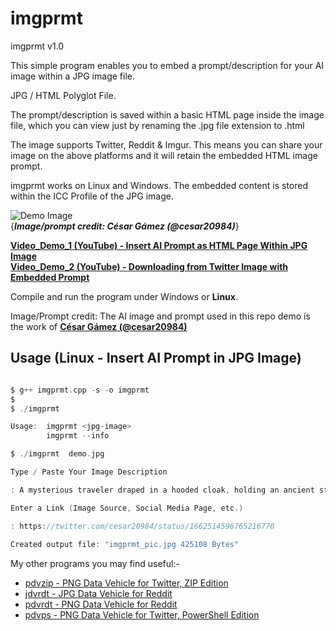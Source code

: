 # imgprmt

imgprmt v1.0

This simple program enables you to embed a prompt/description for your AI image within a JPG image file.

JPG / HTML Polyglot File.

The prompt/description is saved within a basic HTML page inside the image file, which you can view 
just by renaming the .jpg file extension to .html

The image supports Twitter, Reddit & Imgur. 
This means you can share your image on the above platforms and it will retain the embedded HTML image prompt.

imgprmt works on Linux and Windows. The embedded content is stored within the ICC Profile of the JPG image.

![Demo Image](https://github.com/CleasbyCode/jdvrdt/blob/main/demo_image/Demo.jpg)  
{***Image/prompt credit: César Gámez (@cesar20984)***}   

[**Video_Demo_1 (YouTube) - Insert AI Prompt as HTML Page Within JPG Image**](https://www.youtube.com/watch_popup?v=MiuSlScqcqc)  
[**Video_Demo_2 (YouTube) - Downloading from Twitter Image with Embedded Prompt**](https://www.youtube.com/watch_popup?v=OMHyhfDHoUQ)

Compile and run the program under Windows or **Linux**.

Image/Prompt credit: The AI image and prompt used in this repo demo is the work of [**César Gámez (@cesar20984)**](https://twitter.com/cesar20984/status/1662514596765216770)

## Usage (Linux - Insert AI Prompt in JPG Image)

```c

$ g++ imgprmt.cpp -s -o imgprmt
$
$ ./imgprmt 

Usage:  imgprmt <jpg-image>  
        imgprmt --info

$ ./imgprmt  demo.jpg

Type / Paste Your Image Description

: A mysterious traveler draped in a hooded cloak, holding an ancient staff adorned with mystical symbols, stands at the edge of a vibrant emerald cliff overlooking a sprawling cityscape, where futuristic skyscrapers blend seamlessly with nature as rivers flow around and between the structures. The clouds above shift with vibrant shades of pink and purple, mirroring the hues of the setting sun in the distance. The traveler gazes upon the city, sensing that their long quest will come to a conclusion within its walls, in the style of CyberFantasyCore, 8k resolution --ar 16:9

Enter a Link (Image Source, Social Media Page, etc.)

: https://twitter.com/cesar20984/status/1662514596765216770  
  
Created output file: "imgprmt_pic.jpg 425108 Bytes"

```

My other programs you may find useful:-  

* [pdvzip - PNG Data Vehicle for Twitter, ZIP Edition](https://github.com/CleasbyCode/pdvzip)  
* [jdvrdt - JPG Data Vehicle for Reddit](https://github.com/CleasbyCode/jdvrdt)
* [pdvrdt - PNG Data Vehicle for Reddit](https://github.com/CleasbyCode/pdvrdt)  
* [pdvps - PNG Data Vehicle for Twitter, PowerShell Edition](https://github.com/CleasbyCode/pdvps)   

##
